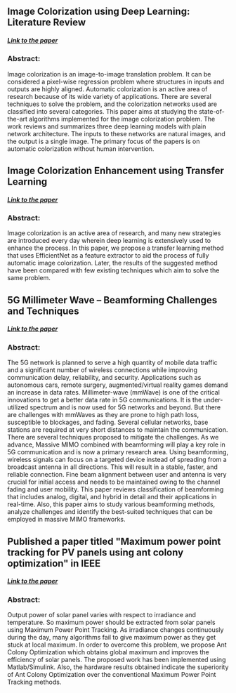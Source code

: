 ## Image Colorization using Deep Learning: Literature Review  
##### [Link to the paper](https://github.com/saianurag96/Research/blob/main/Image%20Colorization/Image%20Colorization%20using%20Deep%20Learning%20-%20Literature%20Review.pdf)

### Abstract:
Image colorization is an image-to-image translation problem. It can be considered a pixel-wise regression problem where structures in inputs and outputs are highly aligned. Automatic colorization is an active area of research because of its wide variety of applications. There are several techniques to solve the problem, and the colorization networks used are classified into several categories. This paper aims at studying the state-of-the-art algorithms implemented for the image colorization problem. The work reviews and summarizes three deep learning models with plain network architecture. The inputs to these networks are natural images, and the output is a single image. The primary focus of the papers is on automatic colorization without human intervention.


## Image Colorization Enhancement using Transfer Learning
##### [Link to the paper](https://github.com/saianurag96/Research/blob/main/Image%20Colorization/Image%20Colorization%20Enhancement%20using%20Transfer%20Learning.pdf)

### Abstract:
Image colorization is an active area of research, and many new strategies are introduced every day wherein deep learning is extensively used to enhance the process. In this paper, we propose a transfer learning method that uses EfficientNet as a feature extractor to aid the process of fully automatic image colorization. Later, the results of the suggested method have been compared with few existing techniques which aim to solve the same problem.


## 5G Millimeter Wave – Beamforming Challenges and Techniques
##### [Link to the paper](https://github.com/saianurag96/Research/blob/main/5G%20Network/5G%20Millimeter%20Wave%20%E2%80%93%20Beamforming%20Challenges%20and%20Techniques.pdf)

### Abstract:

The 5G network is planned to serve a high quantity of mobile data traffic and a significant number of wireless connections while improving communication delay, reliability, and security. Applications such as autonomous cars, remote surgery, augmented/virtual reality games demand an increase in data rates. Millimeter-wave (mmWave) is one of the critical innovations to get a better data rate in 5G communications. It is the under-utilized spectrum and is now used for 5G networks and beyond. But there are challenges with mmWaves as they are prone to high path loss, susceptible to blockages, and fading. Several cellular networks, base stations are required at very short distances to maintain the communication. There are several techniques proposed to mitigate the challenges. As we advance, Massive MIMO combined with beamforming will play a key role in 5G communication and is now a primary research area. Using beamforming, wireless signals can focus on a targeted device instead of spreading from a broadcast antenna in all directions. This will result in a stable, faster, and reliable connection. Fine beam alignment between user and antenna is very crucial for initial access and needs to be maintained owing to the channel fading and user mobility. This paper reviews classification of beamforming that includes analog, digital, and hybrid in detail and their applications in real-time. Also, this paper aims to study various beamforming methods, analyze challenges and identify the best-suited techniques that can be employed in massive MIMO frameworks.


## Published a paper titled "Maximum power point tracking for PV panels using ant colony optimization" in IEEE
##### [Link to the paper](https://ieeexplore.ieee.org/document/8245004)

### Abstract:
Output power of solar panel varies with respect to irradiance and temperature. So maximum power should be extracted from solar panels using Maximum Power Point Tracking. As irradiance changes continuously during the day, many algorithms fail to give maximum power as they get stuck at local maximum. In order to overcome this problem, we propose Ant Colony Optimization which obtains global maximum and improves the efficiency of solar panels. The proposed work has been implemented using Matlab/Simulink. Also, the hardware results obtained indicate the superiority of Ant Colony Optimization over the conventional Maximum Power Point Tracking methods.

